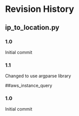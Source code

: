 # Revision History

## ip_to_location.py

### 1.0
Initial commit

### 1.1
Changed to use argparse library

##aws_instance_query

### 1.0
Initial commit
